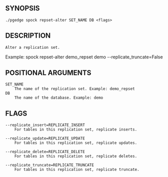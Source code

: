 ## SYNOPSIS
    ./pgedge spock repset-alter SET_NAME DB <flags>
 
## DESCRIPTION
    Alter a replication set. 

Example: spock repset-alter demo_repset demo --replicate_truncate=False
 
## POSITIONAL ARGUMENTS
    SET_NAME
        The name of the replication set. Example: demo_repset
    DB
        The name of the database. Example: demo
 
## FLAGS
    --replicate_insert=REPLICATE_INSERT
        For tables in this replication set, replicate inserts.
    
    --replicate_update=REPLICATE_UPDATE
        For tables in this replication set, replicate updates.
    
    --replicate_delete=REPLICATE_DELETE
        For tables in this replication set, replicate deletes.
    
    --replicate_truncate=REPLICATE_TRUNCATE
        For tables in this replication set, replicate truncate.
    
